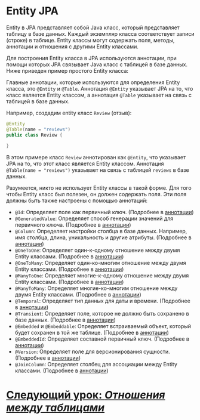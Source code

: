 # Entity JPA

Entity в JPA представляет собой Java класс, который представляет таблицу в базе данных. Каждый экземпляр класса
соответствует записи (строке) в таблице. Entity классы могут содержать поля, методы, аннотации и отношения с другими
Entity классами.

Для построения Entity класса в JPA используются аннотации, при помощи которых JPA связывает Java класс с таблицей в базе
данных. Ниже приведен пример простого Entity класса:

Главные аннотации, которые используются для определения Entity класса, это `@Entity` и `@Table`. Аннотация `@Entity`
указывает JPA на то, что класс является Entity классом, а аннотация `@Table` указывает на связь с таблицей в базе данных.

Например, создадим entity класс `Review` (отзыв):

```java
@Entity
@Table(name = "reviews")
public class Review {
    
}
```

В этом примере класс `Review` аннотирован как `@Entity`, что указывает JPA на то, что этот класс является Entity классом.
Аннотация `@Table(name = "reviews")` указывает на связь с таблицей `reviews` в базе данных.

Разумеется, никто не использует Entity классы в такой форме. Для того чтобы Entity класс был полезен, он должен содержать
поля. Эти поля должны быть также настроены с помощью аннотаций:

- `@Id`: Определяет поле как первичный ключ. (Подробнее в [аннотации](id.md))
- `@GeneratedValue`: Определяет способ генерации значений для первичного ключа. (Подробнее в [аннотации](generated-value.md))
- `@Column`: Определяет настройки столбца в базе данных. Например, имя столбца, длина, уникальность и другие атрибуты.
  (Подробнее в [аннотации](column.md))
- `@OneToOne`: Определяет один-к-одному отношение между двумя Entity классами. (Подробнее в [аннотации](one-to-one.md))
- `@OneToMany`: Определяет один-ко-многим отношение между двумя Entity классами. (Подробнее в [аннотации](one-to-many.md))
- `@ManyToOne`: Определяет многие-к-одному отношение между двумя Entity классами. (Подробнее в [аннотации](many-to-one.md))
- `@ManyToMany`: Определяет многие-ко-многим отношение между двумя Entity классами. (Подробнее в [аннотации](many-to-many.md))
- `@Temporal`: Определяет тип данных для даты и времени. (Подробнее в [аннотации](temporal.md))
- `@Transient`: Определяет поле, которое не должно быть сохранено в базе данных. (Подробнее в [аннотации](transient.md))
- `@Embedded` и `@Embeddable`: Определяет встраиваемый объект, который будет сохранен в той же таблице. (Подробнее в [аннотации](embedded.md))
- `@EmbeddedId`: Определяет составной первичный ключ. (Подробнее в [аннотации](embedded-id.md))
- `@Version`: Определяет поле для версионирования сущности. (Подробнее в [аннотации](version.md))
- `@JoinColumn`: Определяет столбец для ассоциации между Entity классами. (Подробнее в [аннотации](join-column.md))

# [**Следующий урок**: *Отношения между таблицами*](../relations/what-is-relations.md)

